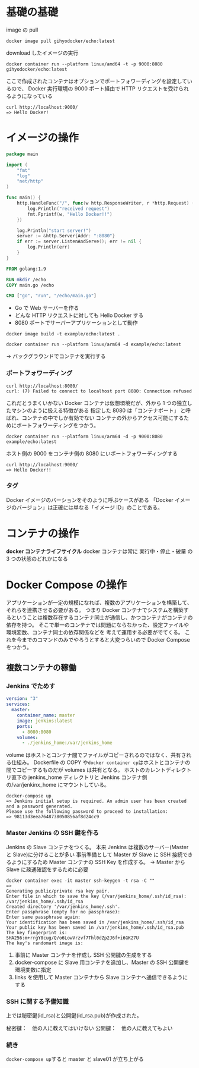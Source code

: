 # 基礎の基礎

image の pull

```
docker image pull gihyodocker/echo:latest
```

download したイメージの実行

```
docker container run --platform linux/amd64 -t -p 9000:8080 gihyodocker/echo:latest
```

ここで作成されたコンテナはオプションでポートフォワーディングを設定しているので、
Docker 実行環境の 9000 ポート経由で HTTP リクエストを受けられるようになっている

```
curl http://localhost:9000/
=> Hello Docker!
```

# イメージの操作

```go
package main

import (
	"fmt"
	"log"
	"net/http"
)

func main() {
	http.HandleFunc("/", func(w http.ResponseWriter, r *http.Request) {
		log.Println("received request")
		fmt.Fprintf(w, "Hello Docker!!")
	})

	log.Println("start server!")
	server := &http.Server{Addr: ":8080"}
	if err := server.ListenAndServe(); err != nil {
		log.Println(err)
	}
}

```

```Dockerfile
FROM golang:1.9

RUN mkdir /echo
COPY main.go /echo

CMD ["go", "run", "/echo/main.go"]
```

- Go で Web サーバーを作る
- どんな HTTP リクエストに対しても Hello Docker する
- 8080 ポートでサーバーアプリケーションとして動作

```
docker image build -t example/echo:latest .
```

```
docker container run --platform linux/arm64 -d example/echo:latest
```

→ バックグラウンドでコンテナを実行する

### ポートフォワーディング

```
curl http://localhost:8080/
curl: (7) Failed to connect to localhost port 8080: Connection refused
```

これだとうまくいかない
Docker コンテナは仮想環境だが、外から 1 つの独立したマシンのように扱える特徴がある
指定した 8080 は「コンテナポート」 と呼ばれ、コンテナの中でしか有効でない
コンテナの外からアクセス可能にするためにポートフォワーディングをつかう。

```
docker container run --platform linux/arm64 -d -p 9000:8080 example/echo:latest
```

ホスト側の 9000 をコンテナ側の 8080 にいポートフォワーディングする

```
curl http://localhost:9000/
=> Hello Docker!!
```

### タグ

Docker イメージのバーションをそのように呼ぶケースがある
「Docker イメージのバージョン」は正確には単なる「イメージ ID」のことである。

# コンテナの操作

**docker コンテナライフサイクル**
docker コンテナは常に 実行中・停止・破棄 の 3 つの状態のどれかになる

# Docker Compose の操作

アプリケーションが一定の規模になれば、複数のアプリケーションを構築して、それらを連携させる必要がある。
つまり Docker コンテナでシステムを構築するということは複数存在するコンテナ同士が通信し、かつコンテナがコンテナの依存を持つ。
そこで単一のコンテナでは問題にならなかった、設定ファイルや環境変数、コンテナ同士の依存関係などを
考えて運用する必要がでてくる。
これを今までのコマンドのみでやろうとすると大変つらいので Docker Compose をつかう。

## 複数コンテナの稼働

### Jenkins でためす

```yaml
version: "3"
services:
  master:
    container_name: master
    image: jenkins:latest
    ports:
      - 8080:8080
    volumes:
      - ./jenkins_home:/var/jenkins_home
```

volume はホストとコンテナ間でファイルがコピーされるのではなく、共有される仕組み。
Dockerfile の COPY や`docker container cp`はホストとコンテナの間でコピーするものだが
volumes は共有となる。
ホストのカレントディレクトリ直下の jenkins_home ディレクトリと Jenkins コンテナ側の/var/jenkinx_home にマウントしている。

```
docker-compose up
=> Jenkins initial setup is required. An admin user has been created and a password generated.
Please use the following password to proceed to installation:
=> 98113d3eea7648738050856af8d24cc9
```

### Master Jenkins の SSH 鍵を作る

Jenkins の Slave コンテナをつくる。
本来 Jenkins は複数のサーバー(Master と Slave)に分けることが多い
事前準備として Master が Slave に SSH 接続できるようにするため Master コンテナの SSH Key を作成する。
→ Master から Slave に疎通確認をするために必要

```
docker container exec -it master ssh-keygen -t rsa -C ""
=>
Generating public/private rsa key pair.
Enter file in which to save the key (/var/jenkins_home/.ssh/id_rsa): /var/jenkins_home/.ssh/id_rsa
Created directory '/var/jenkins_home/.ssh'.
Enter passphrase (empty for no passphrase):
Enter same passphrase again:
Your identification has been saved in /var/jenkins_home/.ssh/id_rsa
Your public key has been saved in /var/jenkins_home/.ssh/id_rsa.pub
The key fingerprint is:
SHA256:m+rrgY0cug/Q/o6LowVrzvf7Thl0dZp2J6f+i6GK27U
The key's randomart image is:
```

1. 事前に Master コンテナを作成し SSH 公開鍵の生成をする
2. docker-compose に Slave 用コンテナを追加し、Master の SSH 公開鍵を環境変数に指定
3. links を使用して Master コンテナから Slave コンテナへ通信できるようにする

### SSH に関する予備知識

上では秘密鍵(id_rsa)と公開鍵(id_rsa.pub)が作成された。

秘密鍵：　他の人に教えてはいけない
公開鍵：　他の人に教えてもよい

### 続き

`docker-compose up`すると master と slave01 が立ち上がる
	